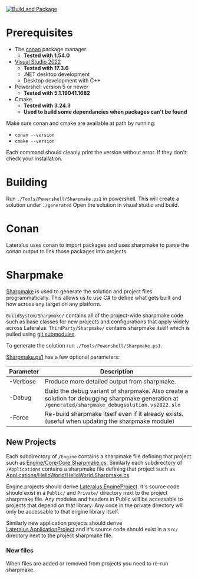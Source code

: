 [![Build and Package](https://github.com/xoorath/Lateralus/actions/workflows/main.yml/badge.svg)](https://github.com/xoorath/Lateralus/actions/workflows/main.yml)

# Prerequisites

- The [conan](https://conan.io/downloads.html) package manager.
    - **Tested with 1.54.0**
- [Visual Studio 2022](https://visualstudio.microsoft.com/vs/)
    - **Tested with 17.3.6**
    - .NET desktop development
    - Desktop development with C++
- Powershell version 5 or newer
    - **Tested with 5.1.19041.1682**
- Cmake
    - **Tested with 3.24.3**
    - **Used to build some dependancies when packages can't be found**

Make sure conan and cmake are available at path by running:

- `conan --version`
- `cmake --version`

Each command should cleanly print the version without error. If they don't: check your installation.

# Building

Run `./Tools/Powershell/Sharpmake.ps1` in powershell. This will create a solution under `./generated`
Open the solution in visual studio and build.

# Conan

Lateralus uses conan to import packages and uses sharpmake to parse the conan output to link those packages into projects.

# Sharpmake

[Sharpmake](https://github.com/ubisoft/Sharpmake) is used to generate the solution and project files programmatically. This allows us to use C# to define what gets built and how across any target on any platform.

`BuildSystem/Sharpmake/` contains all of the project-wide sharpmake code such as base classes for new projects and configurations that apply widely across Lateralus.
`ThirdParty/Sharpmake/` contains sharpmake itself which is pulled using [git submodules](.gitmodules).

To generate the solution run `./Tools/Powershell/Sharpmake.ps1`.

[Sharpmake.ps1](./Tools/Powershell/Sharpmake.ps1) has a few optional parameters:

| Parameter | Description                                                                                                                                        |
|-----------|----------------------------------------------------------------------------------------------------------------------------------------------------|
| -Verbose  | Produce more detailed output from sharpmake.                                                                                                       |
| -Debug    | Build the debug variant of sharpmake. Also create a solution for debugging sharpmake generation at `/generated/sharpmake_debugsolution.vs2022.sln` |
| -Force    | Re-build sharpmake itself even if it already exists. (useful when updating the sharpmake module)                                                   |

## New Projects 
Each subdirectory of `/Engine` contains a sharpmake file defining that project such as [Engine/Core/Core.Sharpmake.cs](Engine/Core/Core.Sharpmake.cs).
Similarly each subdirectory of `/Applications` contains a sharpmake file defining that project such as [Applications/HelloWorld/HelloWorld.Sharpmake.cs](Applications/HelloWorld/HelloWorld.Sharpmake.cs).

Engine projects should derive [Lateralus.EngineProject](./BuildSystem/Sharpmake/LateralusProject.Sharpmake.cs). It's source code should exist in a `Public/` and `Private/` directory next to the project sharpmake file. Any modules and headers in Public will be accessable to projects that depend on that library. Any code in the private directory will only be accessable to that engine library itself.

Similarly new application projects should derive [Lateralus.ApplicationProject](./BuildSystem/Sharpmake/LateralusProject.Sharpmake.cs) and it's source code should exist in a `Src/` directory next to the project sharpmake file.

### New files

When files are added or removed from projects you need to re-run sharpmake.
